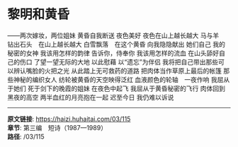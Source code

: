 # 黎明和黄昏

——两次嫁妆，两位姐妹
黄昏自我断送
夜色美好
夜色在山上越长越大
马与羊　钻出石头　在山上越长越大
白雪飘落　在这个黄昏
向我隐隐献出
她们自己
我的秘密的女神
我该用怎样的韵律
告诉你，侍奉你
我该用怎样的流血
在山头舔好自己的伤口
了望一望无际的大地
以此慰藉
以“遗忘”为伴侣
我将把自己带出那些可以辨认嘴脸的火把之光
从此踏上无可救药的道路
把肉体当作草原上最后的帐篷
那些神秘的编织女人
纺轮被黄昏的天空映得泛红
血液颜色的轮轴　一夜作响
我屈从于她们
死于剑下的晚霞的姐妹
在夜色中起飞
我屈从于黄昏秘密的飞行
肉体回到黑夜的高空
两半血红的月亮抱在一起
迟至今日
我仍难以诉说

---

**原文链接**: https://haizi.huhaitai.com/03/115  
**章节**: 第三编　短诗（1987—1989）  
**路径**: /03/115
